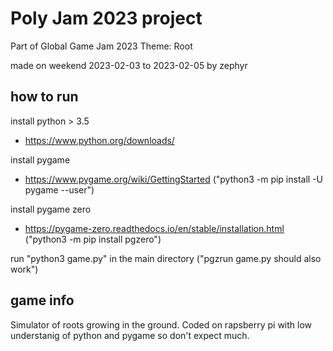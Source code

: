 # Poly Jam 2023 project 
Part of Global Game Jam 2023
Theme: Root

made on weekend 2023-02-03 to 2023-02-05
by zephyr

## how to run

install python > 3.5
- https://www.python.org/downloads/

install pygame
- https://www.pygame.org/wiki/GettingStarted
("python3 -m pip install -U pygame --user")

install pygame zero
- https://pygame-zero.readthedocs.io/en/stable/installation.html
("python3 -m pip install pgzero")

run "python3 game.py" in the main directory
("pgzrun game.py should also work")

## game info

Simulator of roots growing in the ground.
Coded on rapsberry pi with low understanig of python 
and pygame so don't expect much.
